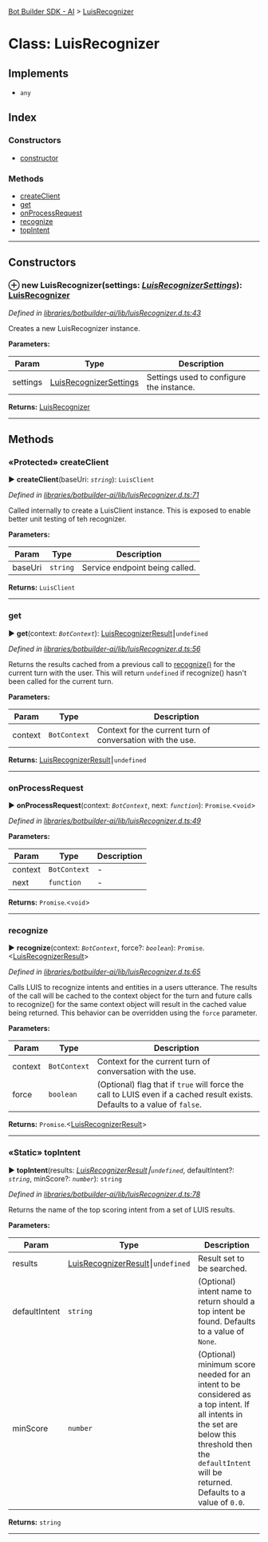 [Bot Builder SDK - AI](../README.md) > [LuisRecognizer](../classes/botbuilder_ai.luisrecognizer.md)



# Class: LuisRecognizer

## Implements

* `any`

## Index

### Constructors

* [constructor](botbuilder_ai.luisrecognizer.md#constructor)


### Methods

* [createClient](botbuilder_ai.luisrecognizer.md#createclient)
* [get](botbuilder_ai.luisrecognizer.md#get)
* [onProcessRequest](botbuilder_ai.luisrecognizer.md#onprocessrequest)
* [recognize](botbuilder_ai.luisrecognizer.md#recognize)
* [topIntent](botbuilder_ai.luisrecognizer.md#topintent)



---
## Constructors
<a id="constructor"></a>


### ⊕ **new LuisRecognizer**(settings: *[LuisRecognizerSettings](../interfaces/botbuilder_ai.luisrecognizersettings.md)*): [LuisRecognizer](botbuilder_ai.luisrecognizer.md)


*Defined in [libraries/botbuilder-ai/lib/luisRecognizer.d.ts:43](https://github.com/Microsoft/botbuilder-js/blob/68b6da0/libraries/botbuilder-ai/lib/luisRecognizer.d.ts#L43)*



Creates a new LuisRecognizer instance.


**Parameters:**

| Param | Type | Description |
| ------ | ------ | ------ |
| settings | [LuisRecognizerSettings](../interfaces/botbuilder_ai.luisrecognizersettings.md)   |  Settings used to configure the instance. |





**Returns:** [LuisRecognizer](botbuilder_ai.luisrecognizer.md)

---


## Methods
<a id="createclient"></a>

### «Protected» createClient

► **createClient**(baseUri: *`string`*): `LuisClient`



*Defined in [libraries/botbuilder-ai/lib/luisRecognizer.d.ts:71](https://github.com/Microsoft/botbuilder-js/blob/68b6da0/libraries/botbuilder-ai/lib/luisRecognizer.d.ts#L71)*



Called internally to create a LuisClient instance. This is exposed to enable better unit testing of teh recognizer.


**Parameters:**

| Param | Type | Description |
| ------ | ------ | ------ |
| baseUri | `string`   |  Service endpoint being called. |





**Returns:** `LuisClient`





___

<a id="get"></a>

###  get

► **get**(context: *`BotContext`*): [LuisRecognizerResult](../interfaces/botbuilder_ai.luisrecognizerresult.md)⎮`undefined`



*Defined in [libraries/botbuilder-ai/lib/luisRecognizer.d.ts:56](https://github.com/Microsoft/botbuilder-js/blob/68b6da0/libraries/botbuilder-ai/lib/luisRecognizer.d.ts#L56)*



Returns the results cached from a previous call to [recognize()](#recognize) for the current turn with the user. This will return `undefined` if recognize() hasn't been called for the current turn.


**Parameters:**

| Param | Type | Description |
| ------ | ------ | ------ |
| context | `BotContext`   |  Context for the current turn of conversation with the use. |





**Returns:** [LuisRecognizerResult](../interfaces/botbuilder_ai.luisrecognizerresult.md)⎮`undefined`





___

<a id="onprocessrequest"></a>

###  onProcessRequest

► **onProcessRequest**(context: *`BotContext`*, next: *`function`*): `Promise`.<`void`>



*Defined in [libraries/botbuilder-ai/lib/luisRecognizer.d.ts:49](https://github.com/Microsoft/botbuilder-js/blob/68b6da0/libraries/botbuilder-ai/lib/luisRecognizer.d.ts#L49)*



**Parameters:**

| Param | Type | Description |
| ------ | ------ | ------ |
| context | `BotContext`   |  - |
| next | `function`   |  - |





**Returns:** `Promise`.<`void`>





___

<a id="recognize"></a>

###  recognize

► **recognize**(context: *`BotContext`*, force?: *`boolean`*): `Promise`.<[LuisRecognizerResult](../interfaces/botbuilder_ai.luisrecognizerresult.md)>



*Defined in [libraries/botbuilder-ai/lib/luisRecognizer.d.ts:65](https://github.com/Microsoft/botbuilder-js/blob/68b6da0/libraries/botbuilder-ai/lib/luisRecognizer.d.ts#L65)*



Calls LUIS to recognize intents and entities in a users utterance. The results of the call will be cached to the context object for the turn and future calls to recognize() for the same context object will result in the cached value being returned. This behavior can be overridden using the `force` parameter.


**Parameters:**

| Param | Type | Description |
| ------ | ------ | ------ |
| context | `BotContext`   |  Context for the current turn of conversation with the use. |
| force | `boolean`   |  (Optional) flag that if `true` will force the call to LUIS even if a cached result exists. Defaults to a value of `false`. |





**Returns:** `Promise`.<[LuisRecognizerResult](../interfaces/botbuilder_ai.luisrecognizerresult.md)>





___

<a id="topintent"></a>

### «Static» topIntent

► **topIntent**(results: *[LuisRecognizerResult](../interfaces/botbuilder_ai.luisrecognizerresult.md)⎮`undefined`*, defaultIntent?: *`string`*, minScore?: *`number`*): `string`



*Defined in [libraries/botbuilder-ai/lib/luisRecognizer.d.ts:78](https://github.com/Microsoft/botbuilder-js/blob/68b6da0/libraries/botbuilder-ai/lib/luisRecognizer.d.ts#L78)*



Returns the name of the top scoring intent from a set of LUIS results.


**Parameters:**

| Param | Type | Description |
| ------ | ------ | ------ |
| results | [LuisRecognizerResult](../interfaces/botbuilder_ai.luisrecognizerresult.md)⎮`undefined`   |  Result set to be searched. |
| defaultIntent | `string`   |  (Optional) intent name to return should a top intent be found. Defaults to a value of `None`. |
| minScore | `number`   |  (Optional) minimum score needed for an intent to be considered as a top intent. If all intents in the set are below this threshold then the `defaultIntent` will be returned. Defaults to a value of `0.0`. |





**Returns:** `string`





___


